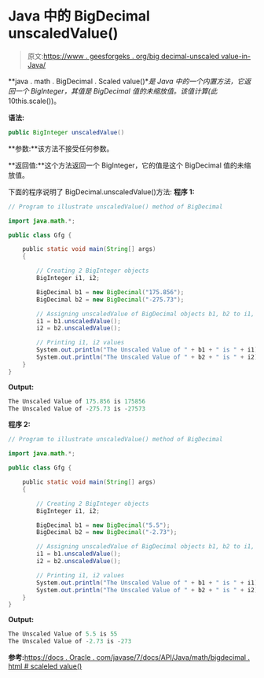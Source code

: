 # Java 中的 BigDecimal unscaledValue()

> 原文:[https://www . geesforgeks . org/big decimal-unscaled value-in-Java/](https://www.geeksforgeeks.org/bigdecimal-unscaledvalue-in-java/)

**java . math . BigDecimal . Scaled value()**是 Java 中的一个内置方法，它返回一个 BigInteger，其值是 BigDecimal 值的未缩放值。该值计算(此* 10this.scale())。

**语法:**

```java
public BigInteger unscaledValue()

```

**参数:**该方法不接受任何参数。

**返回值:**这个方法返回一个 BigInteger，它的值是这个 BigDecimal 值的未缩放值。

下面的程序说明了 BigDecimal.unscaledValue()方法:
**程序 1:**

```java
// Program to illustrate unscaledValue() method of BigDecimal 

import java.math.*;

public class Gfg {

    public static void main(String[] args)
    {

        // Creating 2 BigInteger objects
        BigInteger i1, i2;

        BigDecimal b1 = new BigDecimal("175.856");
        BigDecimal b2 = new BigDecimal("-275.73");

        // Assigning unscaledValue of BigDecimal objects b1, b2 to i1, i2
        i1 = b1.unscaledValue();
        i2 = b2.unscaledValue();

        // Printing i1, i2 values
        System.out.println("The Unscaled Value of " + b1 + " is " + i1);
        System.out.println("The Unscaled Value of " + b2 + " is " + i2);
    }
}
```

**Output:**

```java
The Unscaled Value of 175.856 is 175856
The Unscaled Value of -275.73 is -27573

```

**程序 2:**

```java
// Program to illustrate unscaledValue() method of BigDecimal 

import java.math.*;

public class Gfg {

    public static void main(String[] args)
    {

        // Creating 2 BigInteger objects
        BigInteger i1, i2;

        BigDecimal b1 = new BigDecimal("5.5");
        BigDecimal b2 = new BigDecimal("-2.73");

        // Assigning unscaledValue of BigDecimal objects b1, b2 to i1, i2
        i1 = b1.unscaledValue();
        i2 = b2.unscaledValue();

        // Printing i1, i2 values
        System.out.println("The Unscaled Value of " + b1 + " is " + i1);
        System.out.println("The Unscaled Value of " + b2 + " is " + i2);
    }
}
```

**Output:**

```java
The Unscaled Value of 5.5 is 55
The Unscaled Value of -2.73 is -273

```

**参考:**[https://docs . Oracle . com/javase/7/docs/API/Java/math/bigdecimal . html # scaleled value()](https://docs.oracle.com/javase/7/docs/api/java/math/BigDecimal.html#unscaledValue())